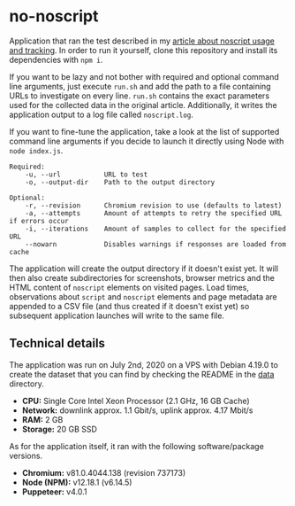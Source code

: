 # no-noscript

Application that ran the test described in my [article about noscript usage and tracking](https://joogswastaken.github.io/posts/no-noscript). In order to run it yourself, clone this repository and install its dependencies with `npm i`.

If you want to be lazy and not bother with required and optional command line arguments, just execute `run.sh` and add the path to a file containing URLs to investigate on every line. `run.sh` contains the exact parameters used for the collected data in the original article. Additionally, it writes the application output to a log file called `noscript.log`.

If you want to fine-tune the application, take a look at the list of supported command line arguments if you decide to launch it directly using Node with `node index.js`.

```
Required:
    -u, --url           URL to test
    -o, --output-dir    Path to the output directory

Optional:
    -r, --revision      Chromium revision to use (defaults to latest)
    -a, --attempts      Amount of attempts to retry the specified URL if errors occur
    -i, --iterations    Amount of samples to collect for the specified URL
    --nowarn            Disables warnings if responses are loaded from cache
```

The application will create the output directory if it doesn't exist yet. It will then also create subdirectories for screenshots, browser metrics and the HTML content of `noscript` elements on visited pages. Load times, observations about `script` and `noscript` elements and page metadata are appended to a CSV file (and thus created if it doesn't exist yet) so subsequent application launches will write to the same file.

## Technical details

The application was run on July 2nd, 2020 on a VPS with Debian 4.19.0 to create the dataset that you can find by checking the README in the [data](data) directory.

* **CPU:** Single Core Intel Xeon Processor (2.1 GHz, 16 GB Cache)
* **Network:** downlink approx. 1.1 Gbit/s, uplink approx. 4.17 Mbit/s
* **RAM:** 2 GB
* **Storage:** 20 GB SSD

As for the application itself, it ran with the following software/package versions.

* **Chromium:** v81.0.4044.138 (revision 737173)
* **Node (NPM):** v12.18.1 (v6.14.5)
* **Puppeteer:** v4.0.1